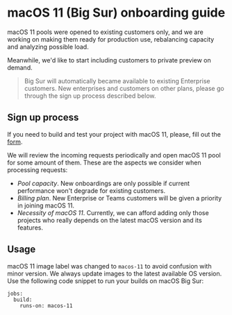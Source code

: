 # macOS 11 (Big Sur) onboarding guide

macOS 11 pools were opened to existing customers only, and we are working on making them ready for production use, rebalancing capacity and analyzing possible load.

Meanwhile, we'd like to start including customers to private preview on demand. 

> Big Sur will automatically became available to existing Enterprise customers. New enterprises and customers on other plans, please go through the sign up process described below.

## Sign up process

If you need to build and test your project with macOS 11, please, fill out the [form](https://forms.office.com/r/Pn0a7NqBXg).

We will review the incoming requests periodically and open macOS 11 pool for some amount of them. These are the aspects we consider when processing requests:
- _Pool capacity_. New onboardings are only possible if current performance won't degrade for existing customers.
- _Billing plan_. New Enterprise or Teams customers will be given a priority in joining macOS 11.
- _Necessity of macOS 11_. Currently, we can afford adding only those projects who really depends on the latest macOS version and its features.

## Usage

macOS 11 image label was changed to `macos-11` to avoid confusion with minor version. We always update images to the latest available OS version. Use the following code snippet to run your builds on macOS Big Sur:
```
jobs:
  build:
    runs-on: macos-11
```
